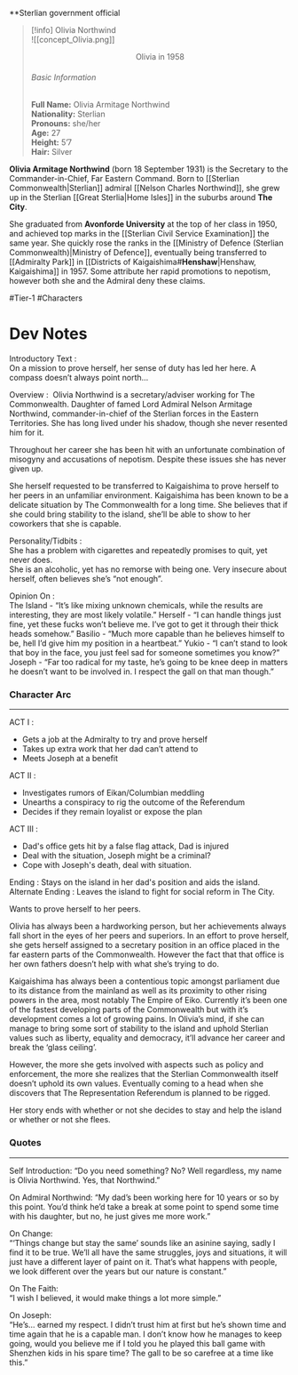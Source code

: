 **Sterlian government official

>[!info] Olivia Northwind</br>
>![[concept_Olivia.png]]
><center>Olivia in 1958</center>
><h6>Basic Information</h6>
><b>Full Name:</b> Olivia Armitage Northwind</br>
><b>Nationality:</b> Sterlian</br>
><b>Pronouns:</b> she/her</br>
><b>Age:</b> 27</br>
><b>Height:</b> 5’7</br>
><b>Hair:</b> Silver


**Olivia Armitage Northwind** (born 18 September 1931) is the Secretary to the Commander-in-Chief, Far Eastern Command. Born to [[Sterlian Commonwealth|Sterlian]] admiral [[Nelson Charles Northwind]], she grew up in the Sterlian [[Great Sterlia|Home Isles]] in the suburbs around **The City**.

She graduated from **Avonforde University** at the top of her class in 1950, and achieved top marks in the [[Sterlian Civil Service Examination]] the same year. She quickly rose the ranks in the [[Ministry of Defence (Sterlian Commonwealth)|Ministry of Defence]], eventually being transferred to [[Admiralty Park]] in [[Districts of Kaigaishima#**Henshaw**|Henshaw, Kaigaishima]] in 1957. Some attribute her rapid promotions to nepotism, however both she and the Admiral deny these claims.

#Tier-1 #Characters 
# Dev Notes

Introductory Text :  
On a mission to prove herself, her sense of duty has led her here.
A compass doesn’t always point north…  

Overview : 
Olivia Northwind is a secretary/adviser working for The Commonwealth. Daughter of famed Lord Admiral Nelson Armitage Northwind, commander-in-chief of the Sterlian forces in the Eastern Territories. She has long lived under his shadow, though she never resented him for it.

Throughout her career she has been hit with an unfortunate combination of misogyny and accusations of nepotism. Despite these issues she has never given up. 

She herself requested to be transferred to Kaigaishima to prove herself to her peers in an unfamiliar environment. Kaigaishima has been known to be a delicate situation by The Commonwealth for a long time. She believes that if she could bring stability to the island, she’ll be able to show to her coworkers that she is capable.  
  
Personality/Tidbits :  
She has a problem with cigarettes and repeatedly promises to quit, yet never does.  
She is an alcoholic, yet has no remorse with being one.
Very insecure about herself, often believes she’s “not enough”.
  
Opinion On :   
The Island - “It’s like mixing unknown chemicals, while the results are interesting, they are most likely volatile.”
Herself - “I can handle things just fine, yet these fucks won’t believe me. I’ve got to get it through their thick heads somehow.”
Basilio - “Much more capable than he believes himself to be, hell I’d give him my position in a heartbeat.”
Yukio - “I can’t stand to look that boy in the face, you just feel sad for someone sometimes you know?”
Joseph - “Far too radical for my taste, he’s going to be knee deep in matters he doesn’t want to be involved in. I respect the gall on that man though.”    

### Character Arc
---
ACT I :  
- Gets a job at the Admiralty to try and prove herself  
- Takes up extra work that her dad can’t attend to  
- Meets Joseph at a benefit  
  
ACT II :  
- Investigates rumors of Eikan/Columbian meddling  
- Unearths a conspiracy to rig the outcome of the Referendum  
- Decides if they remain loyalist or expose the plan  
  
ACT III :  
- Dad's office gets hit by a false flag attack, Dad is injured  
- Deal with the situation, Joseph might be a criminal?  
- Cope with Joseph's death, deal with situation.  
  
Ending : Stays on the island in her dad's position and aids the island.  
Alternate Ending : Leaves the island to fight for social reform in The City.

Wants to prove herself to her peers.
  
Olivia has always been a hardworking person, but her achievements always fall short in the eyes of her peers and superiors. In an effort to prove herself, she gets herself assigned to a secretary position in an office placed in the far eastern parts of the Commonwealth. However the fact that that office is her own fathers doesn’t help with what she’s trying to do.  
  
Kaigaishima has always been a contentious topic amongst parliament due to its distance from the mainland as well as its proximity to other rising powers in the area, most notably The Empire of Eiko. Currently it’s been one of the fastest developing parts of the Commonwealth but with it’s development comes a lot of growing pains. In Olivia’s mind, if she can manage to bring some sort of stability to the island and uphold Sterlian values such as liberty, equality and democracy, it’ll advance her career and break the ‘glass ceiling’.

However, the more she gets involved with aspects such as policy and enforcement, the more she realizes that the Sterlian Commonwealth itself doesn’t uphold its own values. Eventually coming to a head when she discovers that The Representation Referendum is planned to be rigged.  

Her story ends with whether or not she decides to stay and help the island or whether or not she flees.

### Quotes
---
Self Introduction:
“Do you need something? No? Well regardless, my name is Olivia Northwind. Yes, that Northwind.”

On Admiral Northwind:
“My dad’s been working here for 10 years or so by this point. You’d think he’d take a break at some point to spend some time with his daughter, but no, he just gives me more work.”  
  
On Change:  
“‘Things change but stay the same’ sounds like an asinine saying, sadly I find it to be true. We’ll all have the same struggles, joys and situations, it will just have a different layer of paint on it. That’s what happens with people, we look different over the years but our nature is constant.”  
  
On The Faith:  
“I wish I believed, it would make things a lot more simple.”  
  
On Joseph:  
“He’s… earned my respect. I didn’t trust him at first but he’s shown time and time again that he is a capable man. I don’t know how he manages to keep going, would you believe me if I told you he played this ball game with Shenzhen kids in his spare time? The gall to be so carefree at a time like this.”